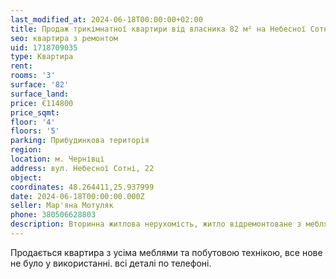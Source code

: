 ```yaml
---
last_modified_at: 2024-06-18T00:00:00+02:00
title: Продаж трикімнатної квартири від власника 82 м² на Небесної Сотні
seo: квартира з ремонтом
uid: 1718709035
type: Квартира
rent:
rooms: '3'
surface: '82'
surface_land:
price: €114800
price_sqmt:
floor: '4'
floors: '5'
parking: Прибудинкова територія
region:
location: м. Чернівці
address: вул. Небесної Сотні, 22
object:
coordinates: 48.264411,25.937999
date: 2024-06-18T00:00:00.000Z
seller: Мар'яна Мотуляк
phone: 380506628803
description: Вторинна житлова нерухомість, житло відремонтоване з меблями і технікою, придатне і готове для проживання
---
```


Продається квартира з усіма меблями та побутовою технікою, все нове не було у використанні. всі деталі по телефоні.
